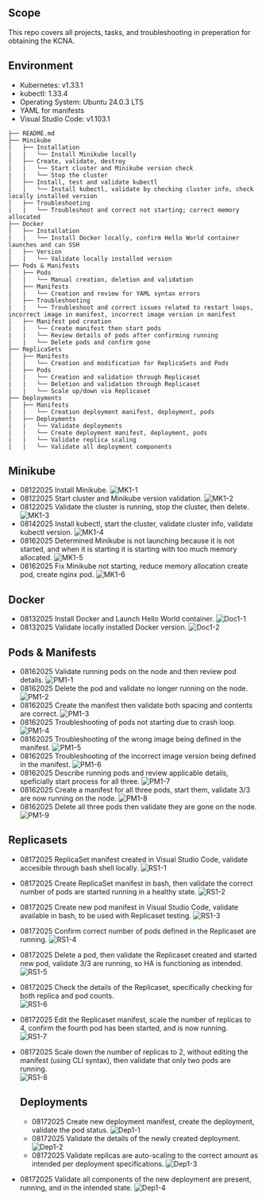 ## Scope
This repo covers all projects, tasks, and troubleshooting in preperation for obtaining the KCNA. 

## Environment
- Kubernetes: v1.33.1
- kubectl: 1.33.4
- Operating System: Ubuntu 24.0.3 LTS
- YAML for manifests
- Visual Studio Code: v1.103.1

```
├── README.md
├── Minikube
│   ├── Installation
|   |   └── Install Minikube locally
│   ├── Create, validate, destroy
|   |   └── Start cluster and Minikube version check
|   |   └── Stop the cluster
│   ├── Install, test and validate kubectl
|   |   └── Install kubectl, validate by checking cluster info, check locally installed version
│   ├── Troubleshooting
|   |   └── Troubleshoot and correct not starting; correct memory allocated
├── Docker
│   ├── Installation
|   |   └── Install Docker locally, confirm Hello World container launches and can SSH
│   ├── Version
|   |   └── Validate locally installed version
├── Pods & Manifests
│   ├── Pods
|   |   └── Manual creation, deletion and validation 
│   ├── Manifests
|   |   └── Creation and review for YAML syntax errors
│   ├── Troubleshooting
|   |   └── Troubleshoot and correct issues related to restart loops, incorrect image in manifest, incorrect image version in manifest
│   ├── Manifest pod creation
|   |   └── Create manifest then start pods
|   |   └── Review details of pods after confirming running
|   |   └── Delete pods and confirm gone
├── ReplicaSets
│   ├── Manifests
|   |   └── Creation and modification for ReplicaSets and Pods
│   ├── Pods 
|   |   └── Creation and validation through Replicaset
|   |   └── Deletion and validation through Replicaset
|   |   └── Scale up/down via Replicaset
├── Deployments
│   ├── Manifests
|   |   └── Creation deployment manifest, deployment, pods
│   ├── Deployments
|   |   └── Validate deployments
|   |   └── Create deployment manifest, deployment, pods
|   |   └── Validate replica scaling
|   |   └── Validate all deployment components
```
## Minikube
- 08122025 Install Minikube.
  ![MK1-1](Minikube/MK1-1.jpg)
- 08122025 Start cluster and Minikube version validation.
  ![MK1-2](Minikube/MK1-2.jpg)
- 08122025 Validate the cluster is running, stop the cluster, then delete.
  ![MK1-3](Minikube/MK1-3.jpg)
- 08142025 Install kubectl, start the cluster, validate cluster info, validate kubectl version.
  ![MK1-4](Minikube/MK1-4.jpg)
- 08162025 Determined Minikube is not launching because it is not started, and when it is starting it is starting with too much memory allocated.
  ![MK1-5](Minikube/MK1-5.jpg)
- 08162025 Fix Minikube not starting, reduce memory allocation create pod, create nginx pod.
  ![MK1-6](Minikube/MK1-6.jpg)

## Docker
- 08132025 Install Docker and Launch Hello World container.
  ![Doc1-1](Docker/Doc1-1.jpg)
- 08132025 Validate locally installed Docker version.
  ![Doc1-2](Docker/Doc1-2.jpg)

## Pods & Manifests
- 08162025 Validate running pods on the node and then review pod details.
  ![PM1-1](Pods_Manifests/PM1-1.jpg)
- 08162025 Delete the pod and validate no longer running on the node.
  ![PM1-2](Pods_Manifests/PM1-2.jpg)
- 08162025 Create the manifest then validate both spacing and contents are correct.
  ![PM1-3](Pods_Manifests/PM1-3.jpg)
- 08162025 Troubleshooting of pods not starting due to crash loop.
  ![PM1-4](Pods_Manifests/PM1-4.jpg)
- 08162025 Troubleshooting of the wrong image being defined in the manifest.
  ![PM1-5](Pods_Manifests/PM1-5.jpg)
- 08162025 Troubleshooting of the incorrect image version being defined in the manifest.
  ![PM1-6](Pods_Manifests/PM1-6.jpg)
- 08162025 Describe running pods and review applicable details, speficially start process for all three.
  ![PM1-7](Pods_Manifests/PM1-7.jpg)
- 08162025 Create a manifest for all three pods, start them, validate 3/3 are now running on the node.
  ![PM1-8](Pods_Manifests/PM1-8.jpg)
- 08162025 Delete all three pods then validate they are gone on the node.
  ![PM1-9](Pods_Manifests/PM1-9.jpg)

## Replicasets
- 08172025 ReplicaSet manifest created in Visual Studio Code, validate accesible through bash shell locally.
  ![RS1-1](Replicasets/RS1-1.jpg)
- 08172025 Create ReplicaSet manifest in bash, then validate the correct number of pods are started running in a healthy state.
  ![RS1-2](Replicasets/RS1-2.jpg)
- 08172025 Create new pod manifest in Visual Studio Code, validate available in bash, to be used with Replicaset testing.
  ![RS1-3](Replicasets/RS1-3.jpg)
- 08172025 Confirm correct number of pods defined in the Replicaset are running.
  ![RS1-4](Replicasets/RS1-4.jpg)
- 08172025 Delete a pod, then validate the Replicaset created and started new pod, validate 3/3 are running, so HA is functioning as intended.
  ![RS1-5](Replicasets/RS1-5.jpg)
- 08172025 Check the details of the Replicaset, specifically checking for both replica and pod counts.  
  ![RS1-6](Replicasets/RS1-6.jpg)
- 08172025 Edit the Replicaset manifest, scale the number of replicas to 4, confirm the fourth pod has been started, and is now running.  
  ![RS1-7](Replicasets/RS1-7.jpg)
- 08172025 Scale down the number of replicas to 2, without editing the manifest (using CLI syntax), then validate that only two pods are running.  
  ![RS1-8](Replicasets/RS1-8.jpg)
  
  ## Deployments
  - 08172025 Create new deployment manifest, create the deployment, validate the pod status.
  ![Dep1-1](Deployments/Dep1-1.jpg)
  - 08172025 Validate the details of the newly created deployment.
  ![Dep1-2](Deployments/Dep1-2.jpg)
  - 08172025 Validate replicas are auto-scaling to the correct amount as intended per deployment specifications.
  ![Dep1-3](Deployments/Dep1-3.jpg)
 - 08172025 Validate all components of the new deployment are present, running, and in the intended state.
  ![Dep1-4](Deployments/Dep1-4.jpg)
  
